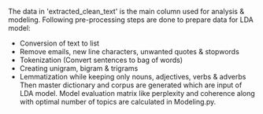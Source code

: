 The data in 'extracted_clean_text' is the main column used for analysis & modeling.
Following pre-processing steps are done to prepare data for LDA model:
- Conversion of text to list
- Remove emails, new line characters, unwanted quotes & stopwords
- Tokenization (Convert sentences to bag of words)
- Creating unigram, bigram & trigrams
- Lemmatization while keeping only nouns, adjectives, verbs & adverbs
Then master dictionary and corpus are generated which are input of LDA model. Model evaluation matrix like perplexity and coherence along with optimal number of topics are calculated in Modeling.py. 
